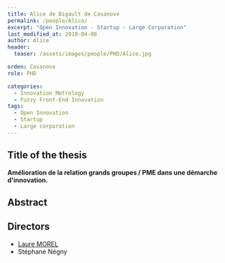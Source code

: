 ```yaml
---
title: Alice de Bigault de Casanove
permalink: /people/Alice/
excerpt: "Open Innovation - Startup - Large Corporation"
last_modified_at: 2019-04-08
author: Alice
header:
  teaser: /assets/images/people/PHD/Alice.jpg

orden: Casanove
role: PHD

categories:
  - Innovation Metrology
  - Fuzzy Front-End Innovation
tags:
  - Open Innovation
  - Startup
  - Large corporation  
---
```



## Title of the thesis

**Amélioration de la relation grands groupes / PME dans une démarche d'innovation.**

## Abstract




## Directors 

- [Laure MOREL](/people/Laure-Morel/)
- Stéphane Négny 




